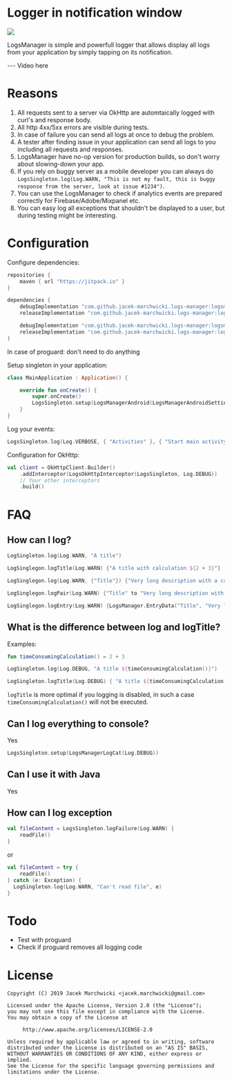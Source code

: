 # Logger in notification window

[![](https://jitpack.io/v/jacek-marchwicki/logs-manager.svg)](https://jitpack.io/#jacek-marchwicki/logs-manager)

LogsManager is simple and powerfull logger that allows display all logs from your application by simply tapping on its notification.

--- Video here

# Reasons
1. All requests sent to a server via OkHttp are automtaically logged with curl's and response body.
2. All http 4xx/5xx errors are visible during tests.
3. In case of failure you can send all logs at once to debug the problem.
4. A tester after finding issue in your application can send all logs to you including all requests and responses.
5. LogsManager have no-op version for production builds, so don't worry about slowing-down your app.
6. If you rely on buggy server as a mobile developer you can always do `LogsSingleton.log(Log.WARN, "This is not my fault, this is buggy response from the server, look at issue #1234")`.
7. You can use the LogsManager to check if analytics events are prepared correctly for Firebase/Adobe/Mixpanel etc.
8. You can easy log all exceptions that shouldn't be displayed to a user, but during testing might be interesting.

# Configuration

Configure dependencies:

```groovy
repositories {
    maven { url "https://jitpack.io" }
}
```

```groovy
dependencies {
    debugImplementation "com.github.jacek-marchwicki.logs-manager:logsmanager:<look-on-release-tab>"
    releaseImplementation "com.github.jacek-marchwicki.logs-manager:logsmanager-no-op:<look-on-release-tab>"

    debugImplementation "com.github.jacek-marchwicki.logs-manager:logsmanager-okhttp:<look-on-release-tab>"
    releaseImplementation "com.github.jacek-marchwicki.logs-manager:logsmanager-okhttp-no-op:<look-on-release-tab>"
}
```

In case of proguard: don't need to do anything

Setup singleton in your application:

```kotlin
class MainApplication : Application() {

    override fun onCreate() {
        super.onCreate()
        LogsSingleton.setup(LogsManagerAndroid(LogsManagerAndroidSettings(this, Log.VERBOSE)))
    }
}
```

Log your events:

```kotlin
LogsSingleton.log(Log.VERBOSE, { "Activities" }, { "Start main activity v1" })
```

Configuration for OkHttp:

```kotlin
val client = OkHttpClient.Builder()
    .addInterceptor(LogsOkHttpInterceptor(LogsSingleton, Log.DEBUG))
    // Your other interceptors
    .build()
```

# FAQ

## How can I log?
```kotlin
LogSingleton.log(Log.WARN, "A title")
```

```kotlin
LogSinglegon.logTitle(Log.WARN) {"A title with calculation ${2 + 3}"}
```

```kotlin
LogSinglegon.log(Log.WARN, {"Title"}) {"Very long description with a calculation ${2 + 3}"}
```

```kotlin
LogSinglegon.logPair(Log.WARN) {"Title" to "Very long description with a calculation ${2 + 3}"}
```

```kotlin
LogSinglegon.logEntry(Log.WARN) {LogsManager.EntryData("Title", "Very long description with a calculation ${2 + 3}")}
```


## What is the difference between log and logTitle?

Examples:

```kotlin
fun timeConsumingCalculation() = 2 + 3

LogSingleton.log(Log.DEBUG, "A title ${timeConsumingCalculation()}")

LogSingleton.logTitle(Log.DEBUG) { "A title ${timeConsumingCalculation()}" }
```

`logTitle` is more optimal if you logging is disabled, in such a case `timeConsumingCalculation()` will not be executed.


## Can I log everything to console?

Yes

```kotlin
LogsSingleton.setup(LogsManagerLogCat(Log.DEBUG))
```


## Can I use it with Java

Yes


## How can I log exception

```kotlin
val fileContent = LogsSingleton.logFailure(Log.WARN) {
    readFile()
}
```

or

```kotlin
val fileContent = try {
    readFile()
} catch (e: Exception) {
  LogSingleton.log(Log.WARN, "Can't read file", e)
}
```


# Todo
- Test with proguard
- Check if proguard removes all logging code

# License

```
Copyright (C) 2019 Jacek Marchwicki <jacek.marchwicki@gmail.com>

Licensed under the Apache License, Version 2.0 (the "License");
you may not use this file except in compliance with the License.
You may obtain a copy of the License at

     http://www.apache.org/licenses/LICENSE-2.0

Unless required by applicable law or agreed to in writing, software
distributed under the License is distributed on an "AS IS" BASIS,
WITHOUT WARRANTIES OR CONDITIONS OF ANY KIND, either express or implied.
See the License for the specific language governing permissions and
limitations under the License.
```